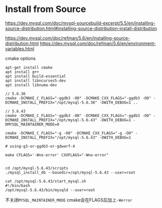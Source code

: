 # Install from Source

https://dev.mysql.com/doc/mysql-sourcebuild-excerpt/5.5/en/installing-source-distribution.html#installing-source-distribution-install-distribution

 https://dev.mysql.com/doc/refman/5.6/en/installing-source-distribution.html 
https://dev.mysql.com/doc/refman/5.6/en/environment-variables.html

cmake options

```
apt-get install cmake
apt install g++
apt install build-essential
apt install libncurses5-dev
apt install libnuma-dev

// 5.6.36
cmake -DCMAKE_C_FLAGS="-ggdb3 -O0" -DCMAKE_CXX_FLAGS="-ggdb3 -O0" -DCMAKE_INSTALL_PREFIX="/opt/mysql-5.6.36" -DWITH_DEBUG=1 ..

// 5.6.43
cmake -DCMAKE_C_FLAGS="-ggdb3 -O0" -DCMAKE_CXX_FLAGS="-ggdb3 -O0" -DCMAKE_INSTALL_PREFIX="/opt/mysql-5.6.43" -DWITH_DEBUG=1 -DMYSQL_MAINTAINER_MODE=0

cmake -DCMAKE_C_FLAGS="-g -O0" -DCMAKE_CXX_FLAGS="-g -O0" -DCMAKE_INSTALL_PREFIX="/opt/mysql-5.6.43" -DWITH_DEBUG=1

# using-g3-or-ggdb3-or-gdwarf-4

make CFLAGS='-Wno-error' CXXFLAGS="-Wno-error"


cd /opt/mysql-5.6.43/scripts
./mysql_install_db --basedir=/opt/mysql-5.6.43 --user=root

cat /opt/mysql-5.6.43/start_mysql.sh
#!/bin/bash
/opt/mysql-5.6.43/bin/mysqld --user=root
```

不关闭`MYSQL_MAINTAINER_MODE` cmake会在FLAGS后加上`-Werror`
